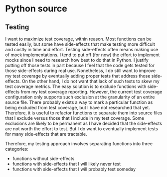 # Python source

## Testing
I want to maximize test coverage,
within reason.
Most functions can be tested easily,
but some have side-effects
that make testing
more difficult and costly
in time and effort.
Testing side-effects
often means
making use of mock implementations.
I tend to put off (for now)
the effort to implement mocks
since I need to research
how best to do that
in Python.
I justify putting off those tests
in part because I feel that the code
gets tested for those side-effects
during real use.
Nonetheless,
I do still want to improve
my test coverage
by eventually adding proper tests
that address those side-effects.
On the other hand,
I do not want that lack of such tests
to skew my test coverage metrics.
The easy solution is to exclude
functions with side-effects
from my test coverage reporting.
However,
the current test coverage configuration
only supports such exclusion
at the granularity of an entire source file.
There probably exists a way to mark
a particular function
as being excluded from test coverage,
but I have not researched that yet.
Therefore,
it is useful to refactor functions
to separate them into source files
that I exclude versus those that I include
in my test coverage.
Some exclusions are likely to be permanent
as I have decided that the side-effects
are not worth the effort to test.
But I do want to eventually
implement tests for many side-effects
that are tractable.

Therefore,
my testing approach
involves separating functions
into three categories:
* functions without side-effects
* functions with side-effects that I will likely never test
* functions with side-effects that I will probably test someday

